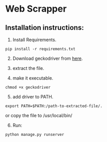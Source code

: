 # Web Scrapper


## Installation instructions:

1. Install Requirements.
```
pip install -r requirements.txt
```

2. Download geckodriver from [here](https://github.com/mozilla/geckodriver/releases).

3. extract the file.

4. make it executable.
```
chmod +x geckodriver
```

5. add driver to PATH.
```
export PATH=$PATH:/path-to-extracted-file/.
```
or
copy the file to /usr/local/bin/

6. Run:
```
python manage.py runserver
```
